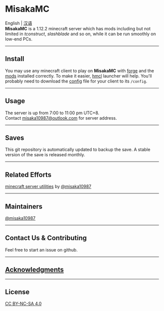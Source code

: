 # MisakaMC
English | [汉语](https://github.com/misaka10987/MisakaMC/blob/main/README-zh_CN.md)  
**MisakaMC** is a 1.12.2 minecraft server which has mods including but not limited in *tconstruct*, *slashblade* and so on, while it can be run smoothly on low-end PCs.
***
## Install
You may use any minecraft client to play on **MisakaMC** with [forge](https://files.minecraftforge.net/net/minecraftforge/forge/) and the [mods](https://github.com/misaka10987/MisakaMC/releases/download/download/mods.tar) installed correctly. To make it easier, [hmcl](https://hmcl.huangyuhui.net/) launcher will help. You'll probably need to download the [config](https://github.com/misaka10987/MisakaMC/releases/download/download/config.tar) file for your client to its `/config`.
***
## Usage
The server is up from 7:00 to 11:00 pm UTC+8.  
Contact misaka10987@outlook.com for server address.
***
## Saves
This git repository is automatically updated to backup the save. A stable version of the save is released monthly.
***
## Related Efforts
[minecraft server utilities](https://github.com/misaka10987/mc-server) by [@misaka10987](https://github.com/misaka10987)  
***
## Maintainers
[@misaka10987](https://github.com/misaka10987)
***
## Contact Us & Contributing
Feel free to start an issue on github.
***
## [Acknowledgments](https://github.com/misaka10987/MisakaMC/blob/main/acknowledgment.md)
***
## License
[CC BY-NC-SA 4.0](https://github.com/misaka10987/MisakaMC/blob/main/LICENSE)
